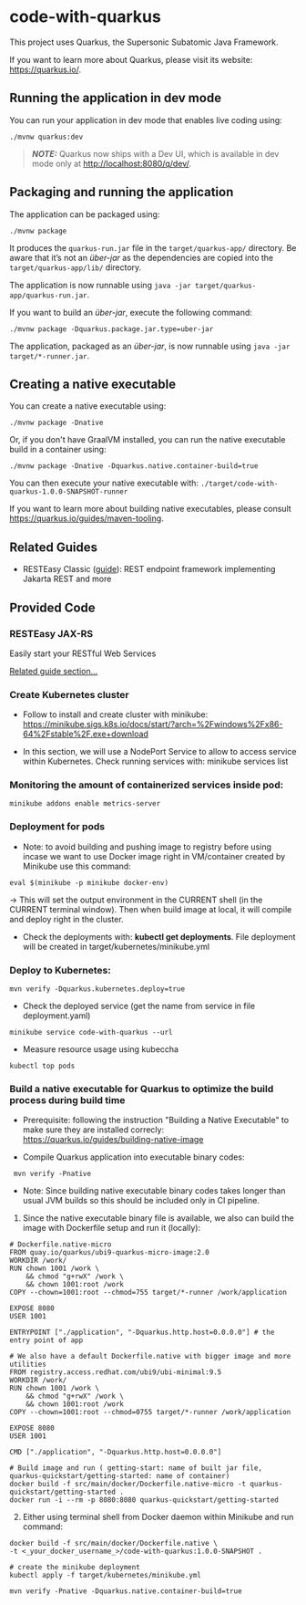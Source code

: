 # code-with-quarkus

This project uses Quarkus, the Supersonic Subatomic Java Framework.

If you want to learn more about Quarkus, please visit its website: <https://quarkus.io/>.

## Running the application in dev mode

You can run your application in dev mode that enables live coding using:

```shell script
./mvnw quarkus:dev
```

> **_NOTE:_**  Quarkus now ships with a Dev UI, which is available in dev mode only at <http://localhost:8080/q/dev/>.

## Packaging and running the application

The application can be packaged using:

```shell script
./mvnw package
```

It produces the `quarkus-run.jar` file in the `target/quarkus-app/` directory.
Be aware that it’s not an _über-jar_ as the dependencies are copied into the `target/quarkus-app/lib/` directory.

The application is now runnable using `java -jar target/quarkus-app/quarkus-run.jar`.

If you want to build an _über-jar_, execute the following command:

```shell script
./mvnw package -Dquarkus.package.jar.type=uber-jar
```

The application, packaged as an _über-jar_, is now runnable using `java -jar target/*-runner.jar`.

## Creating a native executable

You can create a native executable using:

```shell script
./mvnw package -Dnative
```

Or, if you don't have GraalVM installed, you can run the native executable build in a container using:

```shell script
./mvnw package -Dnative -Dquarkus.native.container-build=true
```

You can then execute your native executable with: `./target/code-with-quarkus-1.0.0-SNAPSHOT-runner`

If you want to learn more about building native executables, please consult <https://quarkus.io/guides/maven-tooling>.

## Related Guides

- RESTEasy Classic ([guide](https://quarkus.io/guides/resteasy)): REST endpoint framework implementing Jakarta REST and more

## Provided Code

### RESTEasy JAX-RS

Easily start your RESTful Web Services

[Related guide section...](https://quarkus.io/guides/getting-started#the-jax-rs-resources)

### Create Kubernetes cluster
- Follow to install and create cluster with minikube: https://minikube.sigs.k8s.io/docs/start/?arch=%2Fwindows%2Fx86-64%2Fstable%2F.exe+download

- In this section, we will use a NodePort Service to allow to access service within Kubernetes. Check running services with: minikube services list

### Monitoring the amount of containerized services inside pod: 
```shell script
minikube addons enable metrics-server
```

### Deployment for pods
- Note: to avoid building and pushing image to registry before using incase we want to use Docker image right in VM/container created by Minikube use this command: 
```shell script
eval $(minikube -p minikube docker-env)
```
-> This will set the output environment in the CURRENT shell (in the CURRENT terminal window). Then when build image at local, it will compile and deploy right in the cluster.

- Check the deployments with: **kubectl get deployments**. File deployment will be created in target/kubernetes/minikube.yml

### Deploy to Kubernetes: 
```shell script
mvn verify -Dquarkus.kubernetes.deploy=true
```

- Check the deployed service (get the name from service in file deployment.yaml)
```shell script
minikube service code-with-quarkus --url  
```

- Measure resource usage using kubeccha
```shell script
kubectl top pods
```

### Build a native executable for Quarkus to optimize the build process during build time
- Prerequisite: following the instruction "Building a Native Executable" to make sure they are installed correcly: https://quarkus.io/guides/building-native-image

- Compile Quarkus application into executable binary codes:
```shell script
 mvn verify -Pnative
```

- Note: Since building native executable binary codes takes longer than usual JVM builds so this should be included only in CI pipeline.

1. Since the native executable binary file is available, we also can build the image with Dockerfile setup and run it (locally):
```shell script
# Dockerfile.native-micro
FROM quay.io/quarkus/ubi9-quarkus-micro-image:2.0
WORKDIR /work/
RUN chown 1001 /work \
    && chmod "g+rwX" /work \
    && chown 1001:root /work
COPY --chown=1001:root --chmod=755 target/*-runner /work/application

EXPOSE 8080
USER 1001

ENTRYPOINT ["./application", "-Dquarkus.http.host=0.0.0.0"] # the entry point of app

# We also have a default Dockerfile.native with bigger image and more utilities
FROM registry.access.redhat.com/ubi9/ubi-minimal:9.5
WORKDIR /work/
RUN chown 1001 /work \
    && chmod "g+rwX" /work \
    && chown 1001:root /work
COPY --chown=1001:root --chmod=0755 target/*-runner /work/application

EXPOSE 8080
USER 1001

CMD ["./application", "-Dquarkus.http.host=0.0.0.0"]

# Build image and run ( getting-start: name of built jar file, quarkus-quickstart/getting-started: name of container)
docker build -f src/main/docker/Dockerfile.native-micro -t quarkus-quickstart/getting-started .
docker run -i --rm -p 8080:8080 quarkus-quickstart/getting-started
```

2. Either using terminal shell from Docker daemon within Minikube and run command:
```shell script
docker build -f src/main/docker/Dockerfile.native \
-t <_your_docker_username_>/code-with-quarkus:1.0.0-SNAPSHOT .

# create the minikube deployment
kubectl apply -f target/kubernetes/minikube.yml

mvn verify -Pnative -Dquarkus.native.container-build=true
```
